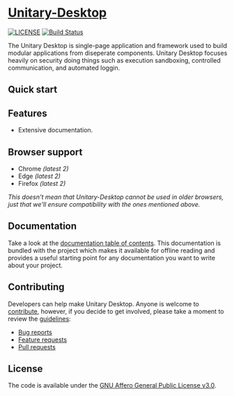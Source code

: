 # [Unitary-Desktop](https://neomancy.github.io/client.html)

[![LICENSE](https://img.shields.io/github/license/neomancy/unitary-client)](https://github.com/neomancy/unitary-client/blob/master/LICENSE.md)
[![Build Status](https://travis-ci.org/h5bp/html5-boilerplate.svg)](https://travis-ci.org/h5bp/html5-boilerplate)


The Unitary Desktop is single-page application and framework used to build
modular applications from diseperate components.  Unitary Desktop focuses
heavily on security doing things such as execution sandboxing, controlled 
communication, and automated loggin. 

## Quick start

## Features

* Extensive documentation.

## Browser support

* Chrome *(latest 2)*
* Edge *(latest 2)*
* Firefox *(latest 2)*

*This doesn't mean that Unitary-Desktop cannot be used in older browsers,
just that we'll ensure compatibility with the ones mentioned above.*

## Documentation

Take a look at the [documentation table of contents](dist/doc/TOC.md). This
documentation is bundled with the project which makes it available for offline
reading and provides a useful starting point for any documentation you want to
write about your project.

## Contributing

Developers can help make Unitary Desktop. Anyone is
welcome to [contribute](.github/CONTRIBUTING.md), however, if you decide to get
involved, please take a moment to review the [guidelines](.github/CONTRIBUTING.md):

* [Bug reports](.github/CONTRIBUTING.md#bugs)
* [Feature requests](.github/CONTRIBUTING.md#features)
* [Pull requests](.github/CONTRIBUTING.md#pull-requests)

## License

The code is available under the [GNU Affero General Public License v3.0](LICENSE.md).
